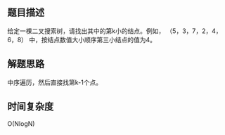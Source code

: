 ## 题目描述
给定一棵二叉搜索树，请找出其中的第k小的结点。例如， （5，3，7，2，4，6，8）    中，按结点数值大小顺序第三小结点的值为4。

## 解题思路
中序遍历，然后直接找第k-1个点。

## 时间复杂度
O(NlogN)
